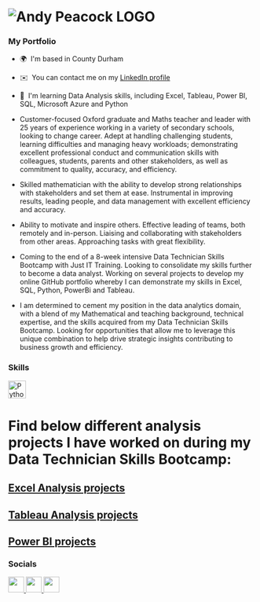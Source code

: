 ![Andy Peacock LOGO](https://github.com/user-attachments/assets/36c03c80-82a5-44e6-8d99-36a07187ccde)
====================================================================================================================================  
### My Portfolio

* 🌍  I'm based in County Durham
* ✉️  You can contact me on my [LinkedIn profile](https://linkedin.com/in/andy-peacock-83bb22331)
* 🧠  I'm learning Data Analysis skills, including Excel, Tableau, Power BI, SQL, Microsoft Azure and Python

* Customer-focused Oxford graduate and Maths teacher and leader with 25 years of experience working in a variety of secondary schools, looking to change career. Adept at handling challenging students, learning difficulties and managing heavy workloads; demonstrating excellent professional conduct and communication skills with colleagues, students, parents and other stakeholders, as well as commitment to quality, accuracy, and efficiency.
* Skilled mathematician with the ability to develop strong relationships with stakeholders and set them at ease. Instrumental in improving results, leading people, and data management with excellent efficiency and accuracy.
* Ability to motivate and inspire others. Effective leading of teams, both remotely and in-person. Liaising and collaborating with stakeholders from other areas. Approaching tasks with great flexibility.
* Coming to the end of a 8-week intensive Data Technician Skills Bootcamp with Just IT Training. Looking to consolidate my skills further to become a data analyst. Working on several projects to develop my online GitHub portfolio whereby I can demonstrate my skills in Excel, SQL, Python, PowerBi and Tableau.
* I am determined to cement my position in the data analytics domain, with a blend of my Mathematical and teaching background, technical expertise, and the skills acquired from my Data Technician Skills Bootcamp. Looking for opportunities that allow me to leverage this unique combination to help drive strategic insights contributing to business growth and efficiency.


### Skills  

<p align="left"> <a href="https://www.python.org/" target="_blank" rel="noreferrer"><img src="https://raw.githubusercontent.com/danielcranney/readme-generator/main/public/icons/skills/python-colored.svg" width="36" height="36" alt="Python" /></a> </p> 

# Find below different analysis projects I have worked on during my Data Technician Skills Bootcamp:

## [Excel Analysis projects](https://andypeacock215.github.io/Excel-analysis/)

## [Tableau Analysis projects](https://andypeacock215.github.io/Tableau-Analysis/)

## [Power BI projects](https://andypeacock215.github.io/PowerBI/)

### Socials

 <p align="left"> <a href="https://www.github.com/andypeacock215" target="_blank" rel="noreferrer"> <picture> <source media="(prefers-color-scheme: dark)" srcset="https://raw.githubusercontent.com/danielcranney/readme-generator/main/public/icons/socials/github-dark.svg" /> <source media="(prefers-color-scheme: light)" srcset="https://raw.githubusercontent.com/danielcranney/readme-generator/main/public/icons/socials/github.svg" /> <img src="https://raw.githubusercontent.com/danielcranney/readme-generator/main/public/icons/socials/github.svg" width="32" height="32" /> </picture> </a> <a href="https://www.linkedin.com/in/Andy-peacock-83bb22331" target="_blank" rel="noreferrer"> <picture> <source media="(prefers-color-scheme: dark)" srcset="https://raw.githubusercontent.com/danielcranney/readme-generator/main/public/icons/socials/linkedin-dark.svg" /> <source media="(prefers-color-scheme: light)" srcset="https://raw.githubusercontent.com/danielcranney/readme-generator/main/public/icons/socials/linkedin.svg" /> <img src="https://raw.githubusercontent.com/danielcranney/readme-generator/main/public/icons/socials/linkedin.svg" width="32" height="32" /> </picture> </a> <a href="https://www.x.com/andypeacock215" target="_blank" rel="noreferrer"> <picture> <source media="(prefers-color-scheme: dark)" srcset="https://raw.githubusercontent.com/danielcranney/readme-generator/main/public/icons/socials/twitter-dark.svg" /> <source media="(prefers-color-scheme: light)" srcset="https://raw.githubusercontent.com/danielcranney/readme-generator/main/public/icons/socials/twitter.svg" /> <img src="https://raw.githubusercontent.com/danielcranney/readme-generator/main/public/icons/socials/twitter.svg" width="32" height="32" /> </picture> </a></p>
